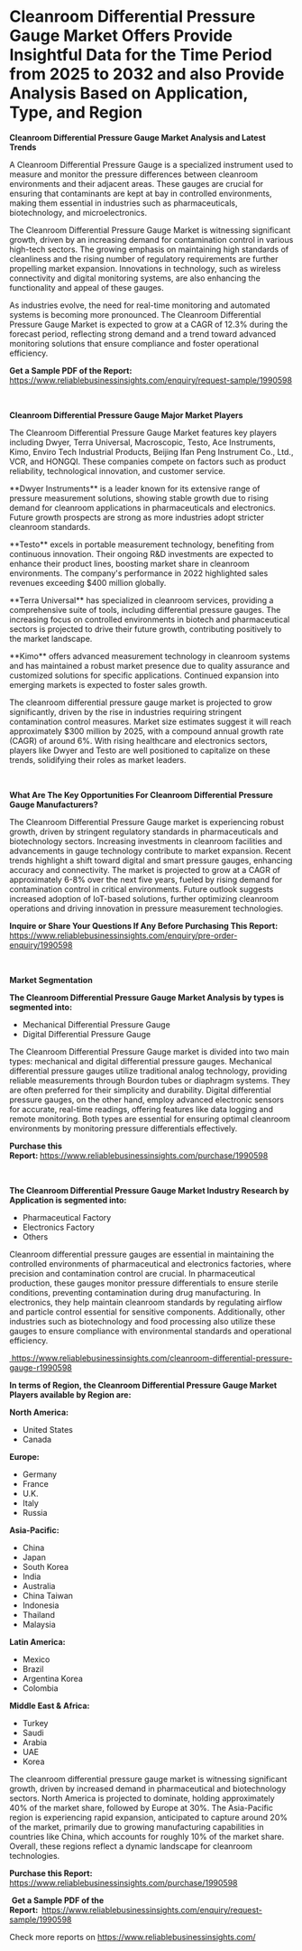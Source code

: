 <p><h1>Cleanroom Differential Pressure Gauge Market Offers Provide Insightful Data for the Time Period from 2025 to 2032 and also Provide Analysis Based on Application, Type, and Region</h1></p><p><strong>Cleanroom Differential Pressure Gauge Market Analysis and Latest Trends</strong></p>
<p><p>A Cleanroom Differential Pressure Gauge is a specialized instrument used to measure and monitor the pressure differences between cleanroom environments and their adjacent areas. These gauges are crucial for ensuring that contaminants are kept at bay in controlled environments, making them essential in industries such as pharmaceuticals, biotechnology, and microelectronics.</p><p>The Cleanroom Differential Pressure Gauge Market is witnessing significant growth, driven by an increasing demand for contamination control in various high-tech sectors. The growing emphasis on maintaining high standards of cleanliness and the rising number of regulatory requirements are further propelling market expansion. Innovations in technology, such as wireless connectivity and digital monitoring systems, are also enhancing the functionality and appeal of these gauges.</p><p>As industries evolve, the need for real-time monitoring and automated systems is becoming more pronounced. The Cleanroom Differential Pressure Gauge Market is expected to grow at a CAGR of 12.3% during the forecast period, reflecting strong demand and a trend toward advanced monitoring solutions that ensure compliance and foster operational efficiency.</p></p>
<p><strong>Get a Sample PDF of the Report:&nbsp;</strong> <a href="https://www.reliablebusinessinsights.com/enquiry/request-sample/1990598?utm_campaign=2290&utm_medium=2&utm_source=Github&utm_content=ia&utm_term=02032025&utm_id=cleanroom-differential-pressure-gauge">https://www.reliablebusinessinsights.com/enquiry/request-sample/1990598</a></p>
<p>&nbsp;</p>
<p><strong>Cleanroom Differential Pressure Gauge Major Market Players</strong></p>
<p><p>The Cleanroom Differential Pressure Gauge Market features key players including Dwyer, Terra Universal, Macroscopic, Testo, Ace Instruments, Kimo, Enviro Tech Industrial Products, Beijing Ifan Peng Instrument Co., Ltd., VCR, and HONGQI. These companies compete on factors such as product reliability, technological innovation, and customer service.</p><p>**Dwyer Instruments** is a leader known for its extensive range of pressure measurement solutions, showing stable growth due to rising demand for cleanroom applications in pharmaceuticals and electronics. Future growth prospects are strong as more industries adopt stricter cleanroom standards.</p><p>**Testo** excels in portable measurement technology, benefiting from continuous innovation. Their ongoing R&D investments are expected to enhance their product lines, boosting market share in cleanroom environments. The company's performance in 2022 highlighted sales revenues exceeding $400 million globally.</p><p>**Terra Universal** has specialized in cleanroom services, providing a comprehensive suite of tools, including differential pressure gauges. The increasing focus on controlled environments in biotech and pharmaceutical sectors is projected to drive their future growth, contributing positively to the market landscape.</p><p>**Kimo** offers advanced measurement technology in cleanroom systems and has maintained a robust market presence due to quality assurance and customized solutions for specific applications. Continued expansion into emerging markets is expected to foster sales growth.</p><p>The cleanroom differential pressure gauge market is projected to grow significantly, driven by the rise in industries requiring stringent contamination control measures. Market size estimates suggest it will reach approximately $300 million by 2025, with a compound annual growth rate (CAGR) of around 6%. With rising healthcare and electronics sectors, players like Dwyer and Testo are well positioned to capitalize on these trends, solidifying their roles as market leaders.</p></p>
<p>&nbsp;</p>
<p><strong>What Are The Key Opportunities For Cleanroom Differential Pressure Gauge Manufacturers?</strong></p>
<p><p>The Cleanroom Differential Pressure Gauge market is experiencing robust growth, driven by stringent regulatory standards in pharmaceuticals and biotechnology sectors. Increasing investments in cleanroom facilities and advancements in gauge technology contribute to market expansion. Recent trends highlight a shift toward digital and smart pressure gauges, enhancing accuracy and connectivity. The market is projected to grow at a CAGR of approximately 6-8% over the next five years, fueled by rising demand for contamination control in critical environments. Future outlook suggests increased adoption of IoT-based solutions, further optimizing cleanroom operations and driving innovation in pressure measurement technologies.</p></p>
<p><strong>Inquire or Share Your Questions If Any Before Purchasing This Report:</strong> <a href="https://www.reliablebusinessinsights.com/enquiry/pre-order-enquiry/1990598?utm_campaign=2290&utm_medium=2&utm_source=Github&utm_content=ia&utm_term=02032025&utm_id=cleanroom-differential-pressure-gauge">https://www.reliablebusinessinsights.com/enquiry/pre-order-enquiry/1990598</a></p>
<p>&nbsp;</p>
<p><strong>Market Segmentation</strong></p>
<p><strong>The Cleanroom Differential Pressure Gauge Market Analysis by types is segmented into:</strong></p>
<p><ul><li>Mechanical Differential Pressure Gauge</li><li>Digital Differential Pressure Gauge</li></ul></p>
<p><p>The Cleanroom Differential Pressure Gauge market is divided into two main types: mechanical and digital differential pressure gauges. Mechanical differential pressure gauges utilize traditional analog technology, providing reliable measurements through Bourdon tubes or diaphragm systems. They are often preferred for their simplicity and durability. Digital differential pressure gauges, on the other hand, employ advanced electronic sensors for accurate, real-time readings, offering features like data logging and remote monitoring. Both types are essential for ensuring optimal cleanroom environments by monitoring pressure differentials effectively.</p></p>
<p><strong>Purchase this Report:&nbsp;</strong><a href="https://www.reliablebusinessinsights.com/purchase/1990598?utm_campaign=2290&utm_medium=2&utm_source=Github&utm_content=ia&utm_term=02032025&utm_id=cleanroom-differential-pressure-gauge">https://www.reliablebusinessinsights.com/purchase/1990598</a></p>
<p>&nbsp;</p>
<p><strong>The Cleanroom Differential Pressure Gauge Market Industry Research by Application is segmented into:</strong></p>
<p><ul><li>Pharmaceutical Factory</li><li>Electronics Factory</li><li>Others</li></ul></p>
<p><p>Cleanroom differential pressure gauges are essential in maintaining the controlled environments of pharmaceutical and electronics factories, where precision and contamination control are crucial. In pharmaceutical production, these gauges monitor pressure differentials to ensure sterile conditions, preventing contamination during drug manufacturing. In electronics, they help maintain cleanroom standards by regulating airflow and particle control essential for sensitive components. Additionally, other industries such as biotechnology and food processing also utilize these gauges to ensure compliance with environmental standards and operational efficiency.</p></p>
<p><a href="https://www.reliablebusinessinsights.com/cleanroom-differential-pressure-gauge-r1990598?utm_campaign=2290&utm_medium=2&utm_source=Github&utm_content=ia&utm_term=02032025&utm_id=cleanroom-differential-pressure-gauge">&nbsp;https://www.reliablebusinessinsights.com/cleanroom-differential-pressure-gauge-r1990598</a></p>
<p><strong>In terms of Region, the Cleanroom Differential Pressure Gauge Market Players available by Region are:</strong></p>
<p>
    <p> <strong> North America: </strong>
        <ul>
            <li>United States</li>
            <li>Canada</li>
        </ul>
        </p> 
    <p> <strong> Europe: </strong>
        <ul>
            <li>Germany</li>
            <li>France</li>
            <li>U.K.</li>
            <li>Italy</li>
            <li>Russia</li>
        </ul>
        </p> 
    <p> <strong> Asia-Pacific: </strong>
        <ul>
            <li>China</li>
            <li>Japan</li>
            <li>South Korea</li>
            <li>India</li>
            <li>Australia</li>
            <li>China Taiwan</li>
            <li>Indonesia</li>
            <li>Thailand</li>
            <li>Malaysia</li>
        </ul>
        </p> 
    <p> <strong> Latin America: </strong>
        <ul>
            <li>Mexico</li>
            <li>Brazil</li>
            <li>Argentina Korea</li>
            <li>Colombia</li>
        </ul>
        </p> 
    <p> <strong> Middle East & Africa: </strong>
        <ul>
            <li>Turkey</li>
            <li>Saudi</li>
            <li>Arabia</li>
            <li>UAE</li>
            <li>Korea</li>
        </ul>
    </p>
    </p>
<p><p>The cleanroom differential pressure gauge market is witnessing significant growth, driven by increased demand in pharmaceutical and biotechnology sectors. North America is projected to dominate, holding approximately 40% of the market share, followed by Europe at 30%. The Asia-Pacific region is experiencing rapid expansion, anticipated to capture around 20% of the market, primarily due to growing manufacturing capabilities in countries like China, which accounts for roughly 10% of the market share. Overall, these regions reflect a dynamic landscape for cleanroom technologies.</p></p>
<p><strong>Purchase this Report: </strong><a href="https://www.reliablebusinessinsights.com/purchase/1990598?utm_campaign=2290&utm_medium=2&utm_source=Github&utm_content=ia&utm_term=02032025&utm_id=cleanroom-differential-pressure-gauge">https://www.reliablebusinessinsights.com/purchase/1990598</a></p>
<p>&nbsp;<strong>Get a Sample PDF of the Report:&nbsp;&nbsp;</strong><a href="https://www.reliablebusinessinsights.com/enquiry/request-sample/1990598?utm_campaign=2290&utm_medium=2&utm_source=Github&utm_content=ia&utm_term=02032025&utm_id=cleanroom-differential-pressure-gauge">https://www.reliablebusinessinsights.com/enquiry/request-sample/1990598</a></p>
<p><strong></strong></p>
<p>Check more reports on <a href="https://www.reliablebusinessinsights.com/?utm_campaign=2290&utm_medium=2&utm_source=Github&utm_content=ia&utm_term=02032025&utm_id=cleanroom-differential-pressure-gauge">https://www.reliablebusinessinsights.com/</a></p>